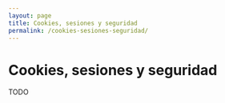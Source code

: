 ```yaml
---
layout: page
title: Cookies, sesiones y seguridad
permalink: /cookies-sesiones-seguridad/
---
```

# Cookies, sesiones y seguridad

TODO